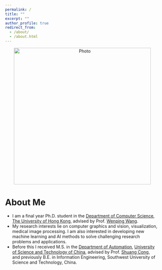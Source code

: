 ```yaml
---
permalink: /
title: ""
excerpt: ""
author_profile: true
redirect_from: 
  - /about/
  - /about.html
---
```


<p align="center">
  <img src="https://huizh.github.io/files/lantaoyu_img.jpg?raw=true" alt="Photo" style="width: 450px;"/> 
</p>

# About Me
* I am a final year Ph.D. student in the [Department of Computer Science](https://www.cs.hku.hk), [The University of Hong Kong](https://www.hku.hk), advised by Prof. [Wenping Wang](https://www.cs.hku.hk/people/academic-staff/wenping). 
* My research interests lie on computer graphics and vision, visualization, medical image processing. I am also interested in developing new machine learning and AI methods to solve challenging research problems and applications.
* Before this I received M.S. in the [Department of Automation](https://auto.ustc.edu.cn/en/index.php), [University of Science and Technology of China](http://en.ustc.edu.cn), advised by Prof. [Shuang Cong](https://scholar.google.com.hk/citations?hl=en&user=2oPsqNQAAAAJ&view_op=list_works), and previously B.E. in Information Engineering, Southwest University of Science and Technology, China. 
